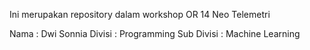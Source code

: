 Ini merupakan repository dalam workshop OR 14 Neo Telemetri

Nama : Dwi Sonnia
Divisi : Programming
Sub Divisi : Machine Learning 